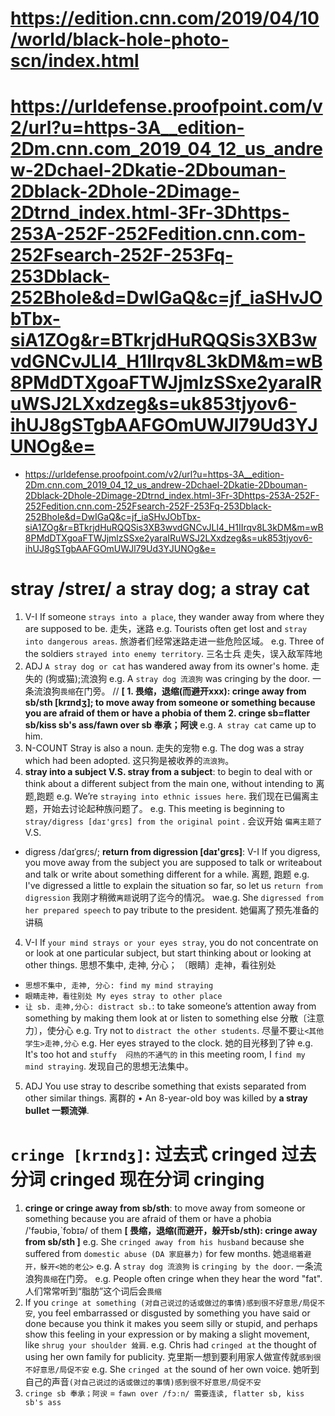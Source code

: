# https://edition.cnn.com/2019/04/10/world/black-hole-photo-scn/index.html
# https://urldefense.proofpoint.com/v2/url?u=https-3A__edition-2Dm.cnn.com_2019_04_12_us_andrew-2Dchael-2Dkatie-2Dbouman-2Dblack-2Dhole-2Dimage-2Dtrnd_index.html-3Fr-3Dhttps-253A-252F-252Fedition.cnn.com-252Fsearch-252F-253Fq-253Dblack-252Bhole&d=DwIGaQ&c=jf_iaSHvJObTbx-siA1ZOg&r=BTkrjdHuRQQSis3XB3wvdGNCvJLl4_H1IIrqv8L3kDM&m=wB8PMdDTXgoaFTWJjmlzSSxe2yaraIRuWSJ2LXxdzeg&s=uk853tjyov6-ihUJ8gSTgbAAFGOmUWJl79Ud3YJUNOg&e=

* https://urldefense.proofpoint.com/v2/url?u=https-3A__edition-2Dm.cnn.com_2019_04_12_us_andrew-2Dchael-2Dkatie-2Dbouman-2Dblack-2Dhole-2Dimage-2Dtrnd_index.html-3Fr-3Dhttps-253A-252F-252Fedition.cnn.com-252Fsearch-252F-253Fq-253Dblack-252Bhole&d=DwIGaQ&c=jf_iaSHvJObTbx-siA1ZOg&r=BTkrjdHuRQQSis3XB3wvdGNCvJLl4_H1IIrqv8L3kDM&m=wB8PMdDTXgoaFTWJjmlzSSxe2yaraIRuWSJ2LXxdzeg&s=uk853tjyov6-ihUJ8gSTgbAAFGOmUWJl79Ud3YJUNOg&e=

# stray /streɪ/    a stray dog; a stray cat
1. V-I If someone `strays into a place`, they wander away from where they are supposed to be. 走失，迷路
e.g. Tourists often get lost and `stray into dangerous areas`.  旅游者们经常迷路走进一些危险区域。
e.g. Three of the soldiers `strayed into enemy territory`. 三名士兵 走失，误入敌军阵地
2. ADJ `A stray dog or cat` has wandered away from its owner's home. 走失的 (狗或猫);流浪狗
e.g. A `stray dog 流浪狗` was cringing by the door. 一条流浪狗``畏缩``在门旁。    // **[ 1. 畏缩，退缩(而避开xxx): cringe away from sb/sth [krɪndʒ]; to move away from someone or something because you are afraid of them or have a phobia of them 2. cringe sb=flatter sb/kiss sb's ass/fawn over sb 奉承；阿谀**
e.g. `A stray cat` came up to him.  
3. N-COUNT Stray is also a noun. 走失的宠物  e.g. The dog was a stray which had been adopted.  这只狗是被收养的``流浪狗``。
4. **stray into a subject V.S. stray from a subject**: to begin to deal with or think about a different subject from the main one, without intending to 离题,跑题
e.g. We’re `straying into ethnic issues here`. 我们现在已偏离主题，开始去讨论起种族问题了。
e.g. This meeting is beginning to `stray/digress [daɪ'ɡrɛs] from the original point` . 会议开始 ``偏离主题了``
V.S.
* digress /daɪˈɡrɛs/; **return from digression [daɪ'ɡrɛs]**:  V-I If you digress, you move away from the subject you are supposed to talk or writeabout and talk or write about something different for a while. 离题, 跑题
e.g. I've digressed a little to explain the situation so far, so let us `return from digression`  我刚才稍微``离题``说明了迄今的情况。
wae.g. She `digressed from her prepared speech` to pay tribute to the president. 她偏离了预先准备的讲稿
4. V-I If `your mind strays or your eyes stray`, you do not concentrate on or look at one particular subject, but start thinking about or looking at other things. 思想不集中, 走神, 分心； 〔眼睛〕走神，看往别处
* `思想不集中, 走神, 分心: find my mind straying`  
* `眼睛走神，看往别处 My eyes stray to other place`
* `让 sb. 走神,分心: distract sb.`: to take someone’s attention away from something by making them look at or listen to something else 分散〔注意力〕，使分心   e.g. Try not to `distract the other students`. 尽量不要``让<其他学生>走神,分心``
e.g. Her eyes strayed to the clock. 她的目光移到了钟
e.g. It's too hot and `stuffy  闷热的不通气的` in this meeting room,  I `find my mind straying`.  发现自己的思想无法集中。
5. ADJ You use stray to describe something that exists separated from other similar things. 离群的
•  An 8-year-old boy was killed by **a stray bullet 一颗流弹**.

# `cringe [krɪndʒ]`: 过去式 cringed  过去分词 cringed  现在分词 cringing
1. **cringe or cringe away from sb/sth**: to move away from someone or something because you are afraid of them or have a phobia /'fəʊbiə,ˋfobɪə/ of them **[ 畏缩，退缩(而避开，躲开sb/sth): cringe away from sb/sth ]**
e.g. She `cringed away from his husband` because she suffered from `domestic abuse (DA 家庭暴力)` for few months.  她``退缩着避开，躲开<她的老公>``
e.g. A `stray dog 流浪狗` is `cringing by the door`.  一条流浪狗``畏缩``在门旁。
e.g. People often cringe when they hear the word "fat". 人们常常听到“脂肪”这个词后会``畏缩``
2. If you `cringe at something (对自己说过的话或做过的事情)感到很不好意思/局促不安`, you feel embarrassed or disgusted by something you have said or done because you think it makes you seem silly or stupid, and perhaps show this feeling in your expression or by making a slight movement, like `shrug your shoulder 耸肩`.
e.g. Chris had `cringed at` the thought of using her own family for publicity. 克里斯一想到要利用家人做宣传就``感到很不好意思/局促不安``
e.g. She `cringed at` the sound of her own voice. 她听到自己的声音``(对自己说过的话或做过的事情)感到很不好意思/局促不安``
3. `cringe sb 奉承；阿谀` = `fawn over /fɔːn/ 需要连读, flatter sb, kiss sb's ass`
